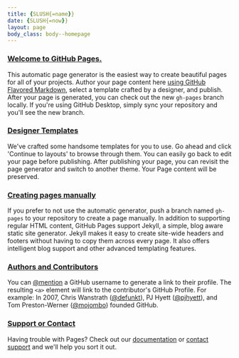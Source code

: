 ```yaml
---
title: {SLUSH{=name}}
date: {SLUSH{=now}}
layout: page
body_class: body--homepage
---
```


### [Welcome to GitHub Pages.](#welcome-to-github-pages)

This automatic page generator is the easiest way to create beautiful pages for all of your projects. Author your page content here [using GitHub Flavored Markdown](https://guides.github.com/features/mastering-markdown/), select a template crafted by a designer, and publish. After your page is generated, you can check out the new `gh-pages` branch locally. If you're using GitHub Desktop, simply sync your repository and you'll see the new branch.

### [Designer Templates](#designer-templates)

We've crafted some handsome templates for you to use. Go ahead and click 'Continue to layouts' to browse through them. You can easily go back to edit your page before publishing. After publishing your page, you can revisit the page generator and switch to another theme. Your Page content will be preserved.

### [Creating pages manually](#creating-pages-manually)

If you prefer to not use the automatic generator, push a branch named `gh-pages` to your repository to create a page manually. In addition to supporting regular HTML content, GitHub Pages support Jekyll, a simple, blog aware static site generator. Jekyll makes it easy to create site-wide headers and footers without having to copy them across every page. It also offers intelligent blog support and other advanced templating features.

### [Authors and Contributors](#authors-and-contributors)

You can [@mention](https://help.github.com/articles/basic-writing-and-formatting-syntax/#mentioning-users-and-teams) a GitHub username to generate a link to their profile. The resulting `<a>` element will link to the contributor's GitHub Profile. For example: In 2007, Chris Wanstrath ([@defunkt](https://github.com/defunkt)), PJ Hyett ([@pjhyett](https://github.com/pjhyett)), and Tom Preston-Werner ([@mojombo](https://github.com/mojombo)) founded GitHub.

### [Support or Contact](#support-or-contact)

Having trouble with Pages? Check out our [documentation](https://help.github.com/pages) or [contact support](https://github.com/contact) and we'll help you sort it out.
